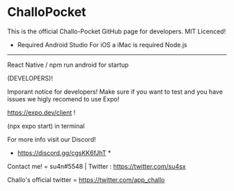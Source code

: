 # ChalloPocket
This is the official Challo-Pocket GitHub page for developers.
MIT Licenced!


- Required Android Studio
For iOS a iMac is required
Node.js
_______________________________
React Native / npm run android for startup

(DEVELOPERS)!

Imporant notice for developers!
Make sure if you want to test and you have issues we higly recomend to use Expo!

https://expo.dev/client !

(npx expo start) in terminal

For more info visit our Discord! 

* https://discord.gg/cgsKK6fJhT *


Contact me! = su4n#5548 | Twitter : https://twitter.com/su4sx

Challo's official twitter = https://twitter.com/app_challo
